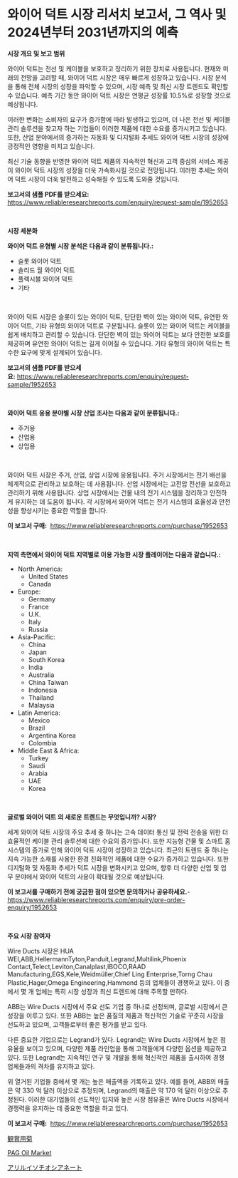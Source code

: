 <p><h1>와이어 덕트 시장 리서치 보고서, 그 역사 및 2024년부터 2031년까지의 예측</h1></p><p><strong>시장 개요 및 보고 범위</strong></p>
<p><p>와이어 덕트는 전선 및 케이블을 보호하고 정리하기 위한 장치로 사용됩니다. 현재와 미래의 전망을 고려할 때, 와이어 덕트 시장은 매우 빠르게 성장하고 있습니다. 시장 분석을 통해 전체 시장의 성장을 파악할 수 있으며, 시장 예측 및 최신 시장 트렌드도 확인할 수 있습니다. 예측 기간 동안 와이어 덕트 시장은 연평균 성장률 10.5%로 성장할 것으로 예상됩니다.</p><p>이러한 변화는 소비자의 요구가 증가함에 따라 발생하고 있으며, 더 나은 전선 및 케이블 관리 솔루션을 찾고자 하는 기업들이 이러한 제품에 대한 수요를 증가시키고 있습니다. 또한, 산업 분야에서의 증가하는 자동화 및 디지털화 추세도 와이어 덕트 시장의 성장에 긍정적인 영향을 미치고 있습니다.</p><p>최신 기술 동향을 반영한 와이어 덕트 제품의 지속적인 혁신과 고객 중심의 서비스 제공이 와이어 덕트 시장의 성장을 더욱 가속화시킬 것으로 전망됩니다. 이러한 추세는 와이어 덕트 시장이 더욱 발전하고 성숙해질 수 있도록 도와줄 것입니다.</p></p>
<p><strong>보고서의 샘플 PDF를 받으세요:</strong> <a href="https://www.reliableresearchreports.com/enquiry/request-sample/1952653">https://www.reliableresearchreports.com/enquiry/request-sample/1952653</a></p>
<p>&nbsp;</p>
<p><strong>시장 세분화</strong></p>
<p><strong>와이어 덕트 유형별 시장 분석은 다음과 같이 분류됩니다.:</strong></p>
<p><ul><li>슬롯 와이어 덕트</li><li>솔리드 월 와이어 덕트</li><li>플렉시블 와이어 덕트</li><li>기타</li></ul></p>
<p>&nbsp;</p>
<p><p>와이어 덕트 시장은 슬롯이 있는 와이어 덕트, 단단한 벽이 있는 와이어 덕트, 유연한 와이어 덕트, 기타 유형의 와이어 덕트로 구분됩니다. 슬롯이 있는 와이어 덕트는 케이블을 쉽게 배치하고 관리할 수 있습니다. 단단한 벽이 있는 와이어 덕트는 보다 안전한 보호를 제공하며 유연한 와이어 덕트는 길게 이어질 수 있습니다. 기타 유형의 와이어 덕트는 특수한 요구에 맞게 설계되어 있습니다.</p></p>
<p><strong>보고서의 샘플 PDF를 받으세요:</strong>&nbsp;<a href="https://www.reliableresearchreports.com/enquiry/request-sample/1952653">https://www.reliableresearchreports.com/enquiry/request-sample/1952653</a></p>
<p>&nbsp;</p>
<p><strong> 와이어 덕트 응용 분야별 시장 산업 조사는 다음과 같이 분류됩니다.:</strong></p>
<p><ul><li>주거용</li><li>산업용</li><li>상업용</li></ul></p>
<p>&nbsp;</p>
<p><p>와이어 덕트 시장은 주거, 산업, 상업 시장에 응용됩니다. 주거 시장에서는 전기 배선을 체계적으로 관리하고 보호하는 데 사용됩니다. 산업 시장에서는 고전압 전선을 보호하고 관리하기 위해 사용됩니다. 상업 시장에서는 건물 내의 전기 시스템을 정리하고 안전하게 유지하는 데 도움이 됩니다. 각 시장에서 와이어 덕트는 전기 시스템의 효율성과 안전성을 향상시키는 중요한 역할을 합니다.</p></p>
<p><strong>이 보고서 구매:</strong>&nbsp; <a href="https://www.reliableresearchreports.com/purchase/1952653">https://www.reliableresearchreports.com/purchase/1952653</a></p>
<p>&nbsp;</p>
<p><strong>지역 측면에서 와이어 덕트 지역별로 이용 가능한 시장 플레이어는 다음과 같습니다.:</strong></p>
<p><ul>
    <li>
        North America:
        <ul>
            <li>United States</li>
            <li>Canada</li>
        </ul>
    </li>
    <li>
        Europe:
        <ul>
            <li>Germany</li>
            <li>France</li>
            <li>U.K.</li>
            <li>Italy</li>
            <li>Russia</li>
        </ul>
    </li>
    <li>
        Asia-Pacific:
        <ul>
            <li>China</li>
            <li>Japan</li>
            <li>South Korea</li>
            <li>India</li>
            <li>Australia</li>
            <li>China Taiwan</li>
            <li>Indonesia</li>
            <li>Thailand</li>
            <li>Malaysia</li>
        </ul>
    </li>
    <li>
        Latin America:
        <ul>
            <li>Mexico</li>
            <li>Brazil</li>
            <li>Argentina Korea</li>
            <li>Colombia</li>
        </ul>
    </li>
    <li>
        Middle East & Africa:
        <ul>
            <li>Turkey</li>
            <li>Saudi</li>
            <li>Arabia</li>
            <li>UAE</li>
            <li>Korea</li>
        </ul>
    </li>
    </ul></p>
<p>&nbsp;</p>
<p><strong>글로벌 와이어 덕트 의 새로운 트렌드는 무엇입니까? 시장?</strong></p>
<p><p>세계 와이어 덕트 시장의 주요 추세 중 하나는 고속 데이터 통신 및 전력 전송을 위한 더 효율적인 케이블 관리 솔루션에 대한 수요의 증가입니다. 또한 지능형 건물 및 스마트 홈 시스템의 증가로 인해 와이어 덕트 시장이 성장하고 있습니다. 최근의 트렌드 중 하나는 지속 가능한 소재를 사용한 환경 친화적인 제품에 대한 수요가 증가하고 있습니다. 또한 디지털화 및 자동화 추세가 덕트 시장을 변화시키고 있으며, 향후 더 다양한 산업 및 업무 분야에서 와이어 덕트의 사용이 확대될 것으로 예상됩니다.</p></p>
<p><strong>이 보고서를 구매하기 전에 궁금한 점이 있으면 문의하거나 공유하세요.</strong>- <a href="https://www.reliableresearchreports.com/enquiry/pre-order-enquiry/1952653">https://www.reliableresearchreports.com/enquiry/pre-order-enquiry/1952653</a></p>
<p>&nbsp;</p>
<p><strong>주요 시장 참여자</strong></p>
<p><p>Wire Ducts 시장은 HUA WEI,ABB,HellermannTyton,Panduit,Legrand,Multilink,Phoenix Contact,Telect,Leviton,Canalplast,IBOCO,RAAD Manufacturing,EGS,Kele,Weidmüller,Chief Ling Enterprise,Torng Chau Plastic,Hager,Omega Engineering,Hammond 등의 업체들이 경쟁하고 있다. 이 중에서 몇 개 업체는 특히 시장 성장과 최신 트렌드에 대해 주목할 만하다.</p><p>ABB는 Wire Ducts 시장에서 주요 선도 기업 중 하나로 선정되며, 글로벌 시장에서 큰 성장을 이루고 있다. 또한 ABB는 높은 품질의 제품과 혁신적인 기술로 꾸준히 시장을 선도하고 있으며, 고객들로부터 좋은 평가를 받고 있다.</p><p>다른 중요한 기업으로는 Legrand가 있다. Legrand는 Wire Ducts 시장에서 높은 점유율을 보이고 있으며, 다양한 제품 라인업을 통해 고객들에게 다양한 옵션을 제공하고 있다. 또한 Legrand는 지속적인 연구 및 개발을 통해 혁신적인 제품을 출시하여 경쟁 업체들과의 격차를 유지하고 있다.</p><p>위 열거된 기업들 중에서 몇 개는 높은 매출액을 기록하고 있다. 예를 들어, ABB의 매출은 약 330 억 달러 이상으로 추정되며, Legrand의 매출은 약 170 억 달러 이상으로 추정된다. 이러한 대기업들의 선도적인 입지와 높은 시장 점유율은 Wire Ducts 시장에서 경쟁력을 유지하는 데 중요한 역할을 하고 있다.</p></p>
<p><strong>이 보고서 구매:</strong>&nbsp;&nbsp;<a href="https://www.reliableresearchreports.com/purchase/1952653">https://www.reliableresearchreports.com/purchase/1952653</a></p>
<p><p><a href="https://github.com/RodHoppe07/Market-Research-Report-List-1/blob/main/732972412537.md">観賞用菊</a></p><p><a href="https://metal-farmhouse-e95.notion.site/PAG-Oil-Market-Size-Growing-and-Forecasted-for-period-from-2024-2031-and-provides-complete-market--3c9e5864565e4a4da6fb287a95cd0ab9">PAG Oil Market</a></p><p><a href="https://github.com/laurenreichert/Market-Research-Report-List-1/blob/main/651311412536.md">アリルイソチオシアネート</a></p></p>
